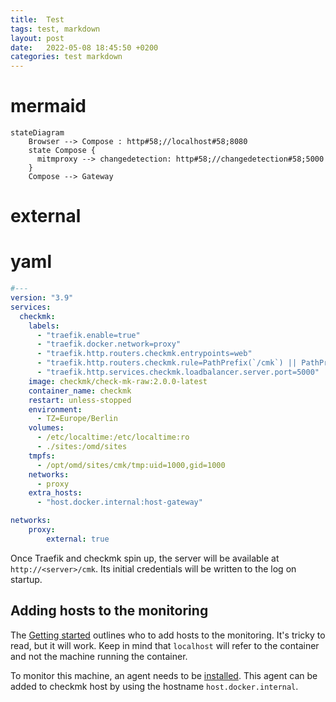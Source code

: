 ```yaml
---
title:  Test
tags: test, markdown
layout: post
date:   2022-05-08 18:45:50 +0200
categories: test markdown
---
```


# mermaid

```mermaid
stateDiagram   
    Browser --> Compose : http#58;//localhost#58;8080
    state Compose {   
      mitmproxy --> changedetection: http#58;//changedetection#58;5000
    }
    Compose --> Gateway
```   

# external


<!-- {%youtube aqz-KE-bpKQ %}
![](https://www.youtube.com/watch?v=Ptk_1Dc2iPY)
-->

# yaml

```yaml
#---
version: "3.9"
services:
  checkmk:
    labels:
      - "traefik.enable=true"
      - "traefik.docker.network=proxy"
      - "traefik.http.routers.checkmk.entrypoints=web"
      - "traefik.http.routers.checkmk.rule=PathPrefix(`/cmk`) || PathPrefix(`/cmk/`)"
      - "traefik.http.services.checkmk.loadbalancer.server.port=5000"
    image: checkmk/check-mk-raw:2.0.0-latest
    container_name: checkmk
    restart: unless-stopped
    environment:
      - TZ=Europe/Berlin
    volumes:
      - /etc/localtime:/etc/localtime:ro
      - ./sites:/omd/sites
    tmpfs:
      - /opt/omd/sites/cmk/tmp:uid=1000,gid=1000
    networks:
      - proxy
    extra_hosts:
      - "host.docker.internal:host-gateway"

networks:
    proxy:
        external: true
```

Once Traefik and checkmk spin up, the server will be available at `http://<server>/cmk`. Its initial credentials will be written to the log on startup.

## Adding hosts to the monitoring

The [Getting started](https://docs.checkmk.com/latest/en/checkmk_getting_started.html#add_server) outlines who to add hosts to the monitoring. It's tricky to read, but it will work. Keep in mind that `localhost` will refer to the container and not the machine running the container. 

To monitor this machine, an agent needs to be [installed](https://docs.checkmk.com/latest/en/checkmk_getting_started.html#install_agent). This agent can be added to checkmk host by using the hostname `host.docker.internal`.



